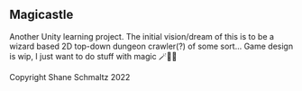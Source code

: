 ## Magicastle

Another Unity learning project. The initial vision/dream of this is to be a wizard based 2D top-down dungeon crawler(?) of some sort... Game design is wip, I just want to do stuff with magic 🪄🧙🧟


Copyright Shane Schmaltz 2022
